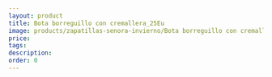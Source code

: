 ```yaml
---
layout: product
title: Bota borreguillo con cremallera_25Eu
image: products/zapatillas-senora-invierno/Bota borreguillo con cremallera_25Eu.jpeg
price: 
tags: 
description: 
order: 0
---
```

